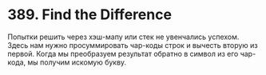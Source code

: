 # 389. Find the Difference

Попытки решить через хэш-мапу или стек не увенчались успехом. Здесь нам нужно просуммировать чар-коды строк и вычесть вторую из первой. Когда мы преобразуем результат обратно в символ из его чар-кода, мы получим искомую букву.
